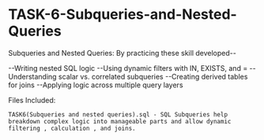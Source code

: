 # TASK-6-Subqueries-and-Nested-Queries

Subqueries and Nested Queries:
By practicing these skill developed--

  --Writing nested SQL logic
  --Using dynamic filters with IN, EXISTS, and =
  --Understanding scalar vs. correlated subqueries
  --Creating derived tables for joins
  --Applying logic across multiple query layers

Files Included:

    TASK6(Subqueries and nested queries).sql - SQL Subqueries help breakdown complex logic into manageable parts and allow dynamic filtering , calculation , and joins.

